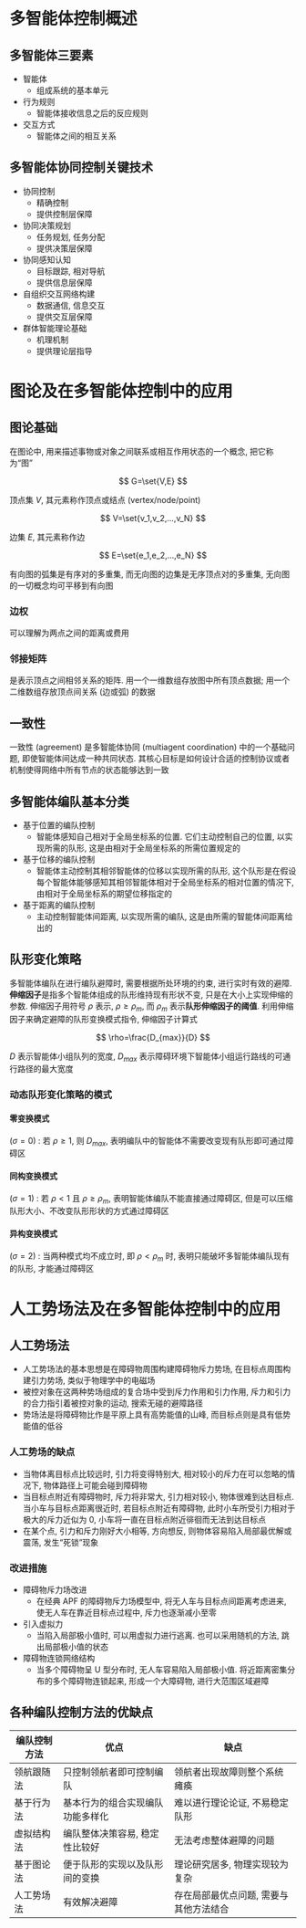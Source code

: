 # 多智能体控制概述

## 多智能体三要素

- 智能体
  - 组成系统的基本单元
- 行为规则
  - 智能体接收信息之后的反应规则
- 交互方式
  - 智能体之间的相互关系

## 多智能体协同控制关键技术

- 协同控制
  - 精确控制
  - 提供控制层保障
- 协同决策规划
  - 任务规划, 任务分配
  - 提供决策层保障
- 协同感知认知
  - 目标跟踪, 相对导航
  - 提供信息层保障
- 自组织交互网络构建
  - 数据通信, 信息交互
  - 提供交互层保障
- 群体智能理论基础
  - 机理机制
  - 提供理论层指导

# 图论及在多智能体控制中的应用

## 图论基础

在图论中, 用来描述事物或对象之间联系或相互作用状态的一个概念, 把它称为“图”

$$
G=\set{V,E}
$$

顶点集 $V$, 其元素称作顶点或结点 (vertex/node/point)

$$
V=\set{v_1,v_2,...,v_N}
$$

边集 $E$, 其元素称作边

$$
E=\set{e_1,e_2,...,e_N}
$$

有向图的弧集是有序对的多重集, 而无向图的边集是无序顶点对的多重集, 无向图的一切概念均可平移到有向图

### 边权

可以理解为两点之间的距离或费用

### 邻接矩阵

是表示顶点之间相邻关系的矩阵. 用一个一维数组存放图中所有顶点数据; 用一个二维数组存放顶点间关系 (边或弧) 的数据

## 一致性

一致性 (agreement) 是多智能体协同 (multiagent coordination) 中的一个基础问题, 即使智能体间达成一种共同状态. 其核心目标是如何设计合适的控制协议或者机制使得网络中所有节点的状态能够达到一致

## 多智能体编队基本分类

- 基于位置的编队控制
  - 智能体感知自己相对于全局坐标系的位置. 它们主动控制自己的位置, 以实现所需的队形, 这是由相对于全局坐标系的所需位置规定的
- 基于位移的编队控制
  - 智能体主动控制其相邻智能体的位移以实现所需的队形, 这个队形是在假设每个智能体能够感知其相邻智能体相对于全局坐标系的相对位置的情况下, 由相对于全局坐标系的期望位移指定的
- 基于距离的编队控制
  - 主动控制智能体间距离, 以实现所需的编队, 这是由所需的智能体间距离给出的

## 队形变化策略

多智能体编队在进行编队避障时, 需要根据所处环境的约束, 进行实时有效的避障. **伸缩因子**是指多个智能体组成的队形维持现有形状不变, 只是在大小上实现伸缩的参数. 伸缩因子用符号 $\rho$ 表示,  $\rho \geq \rho_m$, 而 $\rho_m$ 表示**队形伸缩因子的阈值**. 利用伸缩因子来确定避障的队形变换模式指令, 伸缩因子计算式

$$
\rho=\frac{D_{max}}{D}
$$

$D$ 表示智能体小组队列的宽度,  $D_{max}$ 表示障碍环境下智能体小组运行路线的可通行路径的最大宽度

### 动态队形变化策略的模式

#### 零变换模式

$(\sigma=0)$ : 若 $\rho \geq 1$, 则 $D_{max}$, 表明编队中的智能体不需要改变现有队形即可通过障碍区

#### 同构变换模式

$(\sigma=1)$ : 若 $\rho < 1$ 且 $\rho \geq \rho_m$, 表明智能体编队不能直接通过障碍区, 但是可以压缩队形大小、不改变队形形状的方式通过障碍区

#### 异构变换模式

$(\sigma=2)$ : 当两种模式均不成立时, 即 $\rho < \rho_m$ 时, 表明只能破坏多智能体编队现有的队形, 才能通过障碍区

# 人工势场法及在多智能体控制中的应用

## 人工势场法

- 人工势场法的基本思想是在障碍物周围构建障碍物斥力势场, 在目标点周围构建引力势场, 类似于物理学中的电磁场
- 被控对象在这两种势场组成的复合场中受到斥力作用和引力作用, 斥力和引力的合力指引着被控对象的运动, 搜索无碰的避障路径
- 势场法是将障碍物比作是平原上具有高势能值的山峰, 而目标点则是具有低势能值的低谷

### 人工势场的缺点

- 当物体离目标点比较远时, 引力将变得特别大, 相对较小的斥力在可以忽略的情况下, 物体路径上可能会碰到障碍物
- 当目标点附近有障碍物时, 斥力将非常大, 引力相对较小, 物体很难到达目标点. 当小车与目标点距离很近时, 若目标点附近有障碍物, 此时小车所受引力相对于极大的斥力近似为 0, 小车将一直在目标点附近徘徊而无法到达目标点
- 在某个点, 引力和斥力刚好大小相等, 方向想反, 则物体容易陷入局部最优解或震荡, 发生“死锁”现象

### 改进措施

- 障碍物斥力场改进
  - 在经典 APF 的障碍物斥力场模型中, 将无人车与目标点间距离考虑进来, 使无人车在靠近目标点过程中, 斥力也逐渐减小至零
- 引入虚拟力
  - 当陷入局部极小值时, 可以用虚拟力进行逃离. 也可以采用随机的方法, 跳出局部极小值的状态
- 障碍物连锁网络结构
  - 当多个障碍物呈 U 型分布时, 无人车容易陷入局部极小值. 将近距离密集分布的多个障碍物连锁起来, 形成一个大障碍物, 进行大范围区域避障

## 各种编队控制方法的优缺点

| 编队控制方法 | 优点                             | 缺点                                   |
| ------------ | -------------------------------- | -------------------------------------- |
| 领航跟随法   | 只控制领航者即可控制编队         | 领航者出现故障则整个系统瘫痪           |
| 基于行为法   | 基本行为的组合实现编队功能多样化 | 难以进行理论论证, 不易稳定队形         |
| 虚拟结构法   | 编队整体决策容易, 稳定性比较好   | 无法考虑整体避障的问题                 |
| 基于图论法   | 便于队形的实现以及队形间的变换   | 理论研究居多, 物理实现较为复杂         |
| 人工势场法   | 有效解决避障                     | 存在局部最优点问题, 需要与其他方法结合 |
